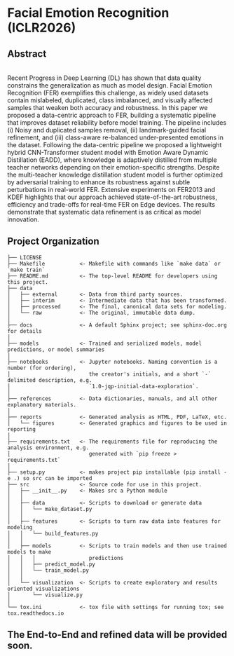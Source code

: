 Facial Emotion Recognition (ICLR2026)
==============================

<h2>
Abstract
</h2>
<br>
Recent Progress in Deep Learning (DL) has shown that data quality constrains the generalization as much as model design. Facial Emotion Recognition (FER) exemplifies this challenge, as widely used datasets contain mislabeled, duplicated, class imbalanced, and visually affected samples that weaken both accuracy and robustness. In this paper we proposed a data-centric approach to FER, building a systematic pipeline that improves dataset reliability before model training. The pipeline includes (i) Noisy and duplicated samples removal, (ii) landmark-guided facial refinement, and (iii) class-aware re-balanced under-presented emotions in the dataset. Following the data-centric pipeline we proposed a lightweight hybrid CNN-Transformer student model with Emotion Aware Dynamic Distillation (EADD), where knowledge is adaptively distilled from multiple teacher networks depending on their emotion-specific strengths. Despite the multi-teacher knowledge distillation student model is further optimized by adversarial training to enhance its robustness against subtle perturbations in real-world FER. Extensive experiments on FER2013 and KDEF highlights that our approach achieved state-of-the-art robustness, efficiency and trade-offs for real-time FER on Edge devices. The results demonstrate that systematic data refinement is as critical as model innovation.

Project Organization
------------

    ├── LICENSE
    ├── Makefile           <- Makefile with commands like `make data` or `make train`
    ├── README.md          <- The top-level README for developers using this project.
    ├── data
    │   ├── external       <- Data from third party sources.
    │   ├── interim        <- Intermediate data that has been transformed.
    │   ├── processed      <- The final, canonical data sets for modeling.
    │   └── raw            <- The original, immutable data dump.
    │
    ├── docs               <- A default Sphinx project; see sphinx-doc.org for details
    │
    ├── models             <- Trained and serialized models, model predictions, or model summaries
    │
    ├── notebooks          <- Jupyter notebooks. Naming convention is a number (for ordering),
    │                         the creator's initials, and a short `-` delimited description, e.g.
    │                         `1.0-jqp-initial-data-exploration`.
    │
    ├── references         <- Data dictionaries, manuals, and all other explanatory materials.
    │
    ├── reports            <- Generated analysis as HTML, PDF, LaTeX, etc.
    │   └── figures        <- Generated graphics and figures to be used in reporting
    │
    ├── requirements.txt   <- The requirements file for reproducing the analysis environment, e.g.
    │                         generated with `pip freeze > requirements.txt`
    │
    ├── setup.py           <- makes project pip installable (pip install -e .) so src can be imported
    ├── src                <- Source code for use in this project.
    │   ├── __init__.py    <- Makes src a Python module
    │   │
    │   ├── data           <- Scripts to download or generate data
    │   │   └── make_dataset.py
    │   │
    │   ├── features       <- Scripts to turn raw data into features for modeling
    │   │   └── build_features.py
    │   │
    │   ├── models         <- Scripts to train models and then use trained models to make
    │   │   │                 predictions
    │   │   ├── predict_model.py
    │   │   └── train_model.py
    │   │
    │   └── visualization  <- Scripts to create exploratory and results oriented visualizations
    │       └── visualize.py
    │
    └── tox.ini            <- tox file with settings for running tox; see tox.readthedocs.io

The End-to-End and refined data will be provided soon.
------------